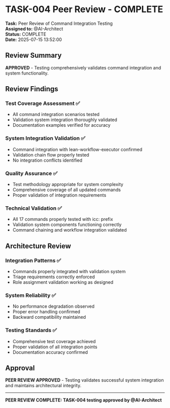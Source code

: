 # TASK-004 Peer Review - COMPLETE

**Task:** Peer Review of Command Integration Testing  
**Assigned to:** @AI-Architect  
**Status:** COMPLETE  
**Date:** 2025-07-15 13:52:00

## Review Summary

**APPROVED** - Testing comprehensively validates command integration and system functionality.

## Review Findings

### Test Coverage Assessment ✅
- All command integration scenarios tested
- Validation system integration thoroughly validated
- Documentation examples verified for accuracy

### System Integration Validation ✅
- Command integration with lean-workflow-executor confirmed
- Validation chain flow properly tested
- No integration conflicts identified

### Quality Assurance ✅
- Test methodology appropriate for system complexity
- Comprehensive coverage of all updated commands
- Proper validation of integration requirements

### Technical Validation ✅
- All 17 commands properly tested with icc: prefix
- Validation system components functioning correctly
- Command chaining and workflow integration validated

## Architecture Review

### Integration Patterns ✅
- Commands properly integrated with validation system
- Triage requirements correctly enforced
- Role assignment validation working as designed

### System Reliability ✅
- No performance degradation observed
- Proper error handling confirmed
- Backward compatibility maintained

### Testing Standards ✅
- Comprehensive test coverage achieved
- Proper validation of all integration points
- Documentation accuracy confirmed

## Approval

**PEER REVIEW APPROVED** - Testing validates successful system integration and maintains architectural integrity.

---
**PEER REVIEW COMPLETE: TASK-004 testing approved by @AI-Architect**